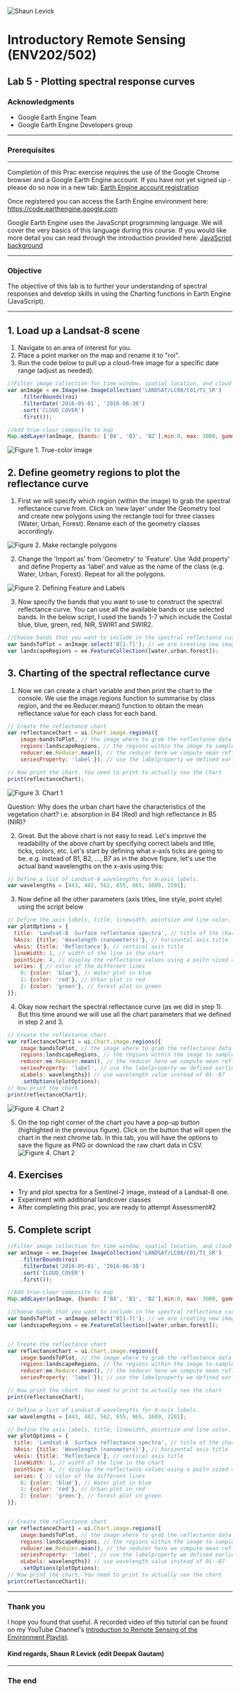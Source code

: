 ![Shaun Levick](Logo3.png)

# Introductory Remote Sensing (ENV202/502)
Lab 5 - Plotting spectral response curves
--------------

### Acknowledgments
- Google Earth Engine Team
- Google Earth Engine Developers group

------

### Prerequisites
-------------

Completion of this Prac exercise requires the use of the Google Chrome browser and a Google Earth Engine account. If you have not yet signed up - please do so now in a new tab: [Earth Engine account registration](https://signup.earthengine.google.com/)

Once registered you can access the Earth Engine environment here: https://code.earthengine.google.com

Google Earth Engine uses the JavaScript programming language. We will cover the very basics of this language during this course. If you would like more detail you can read through the introduction provided here: [JavaScript background](https://developers.google.com/earth-engine/tutorials/tutorial_js_01)

------------------------------------------------------------------------

### Objective


The objective of this lab is to further your understanding of spectral responses and develop skills in using the Charting functions in Earth Engine (JavaScript).

----------

## 1. Load up a Landsat-8 scene
1. Navigate to an area of interest for you.
2. Place a point marker on the map and rename it to "roi".
3. Run the code below to pull up a cloud-free image for a specific date range (adjust as needed).


```JavaScript
//Filter image collection for time window, spatial location, and cloud cover
var anImage = ee.Image(ee.ImageCollection('LANDSAT/LC08/C01/T1_SR')
    .filterBounds(roi)
    .filterDate('2016-05-01', '2016-06-30')
    .sort('CLOUD_COVER')
    .first());

//Add true-clour composite to map
Map.addLayer(anImage, {bands: ['B4', 'B3', 'B2'],min:0, max: 3000, gamma:1.4}, 'True colour image');

```

![Figure 1. True-color image](Prac5/tureColor.PNG)

## 2. Define geometry regions to plot the reflectance curve

1. First we will specify which region (within the image) to grab the spectral reflectance curve from. Click on ‘new layer’ under the Geometry tool and create new polygons using the rectangle tool for three classes (Water, Urban, Forest). Rename each of the geometry classes accordingly.

![Figure 2. Make rectangle polygons](Prac5/polygon.PNG)

2. Change the 'Import as'  from 'Geometry' to 'Feature'.  Use 'Add property' and define Property as 'label' and value as the name of the class (e.g. Water, Urban, Forest). Repeat for all the polygons.

![Figure 2. Defining Feature and Labels](Prac5/features.PNG)

3. Now specify the bands that you want to use to construct the spectral reflectance curve. You can use all the available bands or use selected bands. In the below script, I used the bands 1-7 which include the Costal blue, blue, green, red, NIR, SWIR1 and SWIR2.

```JavaScript
//Choose bands that you want to include in the spectral reflectance curve and define feature collection to use
var bandsToPlot = anImage.select('B[1-7]'); // we are creating new image with only these bands
var landscapeRegions = ee.FeatureCollection([water,urban,forest]);
```

## 3. Charting of the spectral reflectance curve

1. Now we can create a chart variable and then print the chart to the console. We use the image.regions function to summarise by class region, and the ee.Reducer.mean() function to obtain the mean reflectance value for each class for each band.


```JavaScript
// Create the reflectance chart
var reflectanceChart = ui.Chart.image.regions({
    image:bandsToPlot, // the image where to grab the reflectance data from
    regions:landscapeRegions, // the regions within the image to sample from
    reducer:ee.Reducer.mean(), // the reducer here we compute mean reflectance
    seriesProperty: 'label'}); // use the labelproperty we defined earlier as the legend

// Now print the chart. You need to print to actually see the chart
print(reflectanceChart);

```

![Figure 3. Chart 1](Prac5/chart1.PNG)

Question: Why does the urban chart have the characteristics of the vegetation chart? i.e. absorption in B4 (Red) and high reflectance in B5 (NIR)?

2. Great. But the above chart is not easy to read. Let's improve the readability of the above chart by specifying correct labels and title, ticks, colors, etc. Let's start by defining what x-axis ticks are going to be. e.g. instead of B1, B2, ..., B7 as in the above figure, let's use the actual band wavelengths on the x-axis using this:

```JavaScript
// Define a list of Landsat-8 wavelengths for X-axis labels.
var wavelengths = [443, 482, 562, 655, 865, 1609, 2201];

```

3. Now define all the other parameters (axis titles, line style, point style) using the script below
 
```JavaScript
// Define the axis labels, title, linewidth, pointsize and line color.
var plotOptions = {
  title: 'Landsat-8  Surface reflectance spectra', // title of the chart
  hAxis: {title: 'Wavelength (nanometers)'}, // horizontal axis title
  vAxis: {title: 'Reflectance'}, // vertical axis title
  lineWidth: 1, // width of the line in the chart
  pointSize: 4, // display the reflectance values using a poitn sized 4
  series: { // color of the different lines
    0: {color: 'blue'}, // Water plot in blue
    1: {color: 'red'}, // Urban plot in red
    2: {color: 'green'}, // forest plot in green
}};

```

4. Okay now rechart the spectral reflectance curve (as we did in step 1). But this time around we will use all the chart parameters that we defined in step 2 and 3. 

```JavaScript
// Create the reflectance chart
var reflectanceChart1 = ui.Chart.image.regions({
    image:bandsToPlot, // the image where to grab the reflectance data from
    regions:landscapeRegions, // the regions within the image to sample from
    reducer:ee.Reducer.mean(), // the reducer here we compute mean reflectance
    seriesProperty: 'label', // use the labelproperty we defined earlier as the legend
    xLabels: wavelengths}) // use wavelength value instead of B1--B7
    .setOptions(plotOptions);
// Now print the chart
print(reflectanceChart1);
```
![Figure 4. Chart 2](Prac5/chart2.PNG)

5. On the top right corner of the chart you have a pop-up button (highlighted in the previous figure). Click on the button that will open the chart in the next chrome tab. In this tab, you will have the options to save the figure as PNG or download the raw chart data in CSV. 
![Figure 4. Chart 2](Prac5/chart3.PNG)

## 4. Exercises

- Try and plot spectra for a Sentinel-2 image, instead of a Landsat-8 one.
- Experiment with additional landcover classes 
- After completing this prac, you are ready to attempt Assessment#2

## 5. Complete script
```JavaScript
//Filter image collection for time window, spatial location, and cloud cover
var anImage = ee.Image(ee.ImageCollection('LANDSAT/LC08/C01/T1_SR')
    .filterBounds(roi)
    .filterDate('2016-05-01', '2016-06-30')
    .sort('CLOUD_COVER')
    .first());

//Add true-clour composite to map
Map.addLayer(anImage, {bands: ['B4', 'B3', 'B2'],min:0, max: 3000, gamma:1.4}, 'True colour image');

//Choose bands that you want to include in the spectral reflectance curve and define feature collection to use
var bandsToPlot = anImage.select('B[1-7]'); // we are creating new image with only these bands
var landscapeRegions = ee.FeatureCollection([water,urban,forest]);


// Create the reflectance chart
var reflectanceChart = ui.Chart.image.regions({
    image:bandsToPlot, // the image where to grab the reflectance data from
    regions:landscapeRegions, // the regions within the image to sample from
    reducer:ee.Reducer.mean(), // the reducer here we compute mean reflectance 
    seriesProperty: 'label'}); // use the labelproperty we defined earlier as the legend

// Now print the chart. You need to print to actually see the chart
print(reflectanceChart);

// Define a list of Landsat-8 wavelengths for X-axis labels.
var wavelengths = [443, 482, 562, 655, 865, 1609, 2201];

// Define the axis labels, title, linewidth, pointsize and line color.
var plotOptions = {
  title: 'Landsat-8  Surface reflectance spectra', // title of the chart
  hAxis: {title: 'Wavelength (nanometers)'}, // horizontal axis title
  vAxis: {title: 'Reflectance'}, // vertical axis title
  lineWidth: 1, // width of the line in the chart
  pointSize: 4, // display the reflectance values using a poitn sized 4
  series: { // color of the different lines
    0: {color: 'blue'}, // Water plot in blue
    1: {color: 'red'}, // Urban plot in red
    2: {color: 'green'}, // forest plot in green
}};


// Create the reflectance chart
var reflectanceChart1 = ui.Chart.image.regions({
    image:bandsToPlot, // the image where to grab the reflectance data from
    regions:landscapeRegions, // the regions within the image to sample from
    reducer:ee.Reducer.mean(), // the reducer here we compute mean reflectance
    seriesProperty: 'label', // use the labelproperty we defined earlier as the legend
    xLabels: wavelengths}) // use wavelength value instead of B1--B7
    .setOptions(plotOptions);
// Now print the chart. You need to print to actually see the chart
print(reflectanceChart1);

```

-------
### Thank you

I hope you found that useful. A recorded video of this tutorial can be found on my YouTube Channel's [Introduction to Remote Sensing of the Environment Playlist](https://www.youtube.com/playlist?list=PLf6lu3bePWHDi3-lrSqiyInMGQXM34TSV).

#### Kind regards, Shaun R Levick (edit Deepak Gautam)
------


### The end

